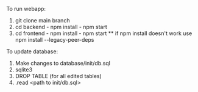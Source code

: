 To run webapp:
1) git clone main branch
2) cd backend - npm install - npm start
3) cd frontend - npm install - npm start
   ** if npm install doesn't work use npm install --legacy-peer-deps

To update database:
1) Make changes to database/init/db.sql
2) sqlite3 <path to rfidData.db>
3) DROP TABLE <tablename> (for all edited tables)
4) .read <path to init/db.sql>
